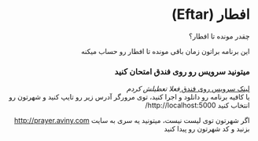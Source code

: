 <html>
  <body>
  <h1 dir="rtl"> افطار (Eftar)</h1>
    <div dir="rtl">
  چقدر مونده تا افطار؟

  این برنامه براتون زمان باقی مونده تا افطار رو حساب میکنه

  <h3>میتونید سرویس رو روی فندق امتحان کنید</h3>
  <a href="http://eftar-erfansaberi.fandogh.cloud/"> لینک سرویس روی فندق </a> <i>فعلا تعطیلش کردم</i>

  </br>
  یا کافیه برنامه رو دانلود و اجرا کنید، توی مرورگر آدرس زیر رو تایپ کنید
  و شهرتون رو انتخاب کنید
  http://localhost:5000/

  اگر شهرتون توی لیست نیست، میتونید یه سری به سایت http://prayer.aviny.com بزنید و کد شهرتون رو پیدا کنید
  </div>
  </body
</html>
